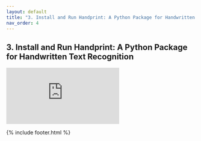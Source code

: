 ```yaml
---
layout: default
title: "3. Install and Run Handprint: A Python Package for Handwritten Text Recognition"
nav_order: 4
---
```

## 3. Install and Run Handprint: A Python Package for Handwritten Text Recognition
<div class="html-container">
<iframe src="https://github.com/caltechlibrary/handprint/blob/master/README.md#-installation" allowfullscreen="" frameborder="0">></iframe>
  </div>

{% include footer.html %}

